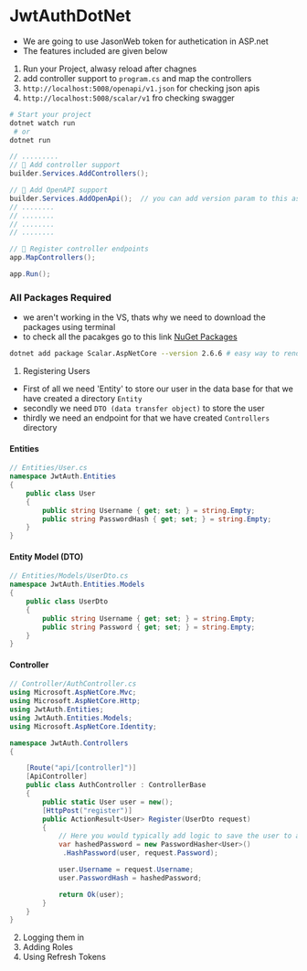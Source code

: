 # JwtAuthDotNet

* We are going to use JasonWeb token for authetication in ASP.net
* The features included are given below

1. Run your Project, alwasy reload after chagnes
2. add controller support to `program.cs` and map the controllers
3. `http://localhost:5008/openapi/v1.json` for checking json apis
4. `http://localhost:5008/scalar/v1` fro checking swagger

```sh
# Start your project
dotnet watch run 
 # or 
dotnet run
```

```cs
// .........
// 🔧 Add controller support
builder.Services.AddControllers();

// 🔧 Add OpenAPI support
builder.Services.AddOpenApi();  // you can add version param to this as well e.g // 🔧 builder.Services.AddOpenApi("v2");
// ........
// ........
// ........
// ........

// 🔧 Register controller endpoints
app.MapControllers();

app.Run();
```



### All Packages Required
* we aren't working in the VS, thats why we need to download the packages using terminal
* to check all the pacakges go to this link [NuGet Packages](https://www.nuget.org/PACKAGES)

```sh
dotnet add package Scalar.AspNetCore --version 2.6.6 # easy way to render beautiful API References based on OpenAPI/Swagger documents

```

1. Registering Users

* First of all we need 'Entity' to store our user in the data base for that we have created a directory `Entity`
* secondly we need `DTO (data transfer object)` to store the user
* thirdly we need an endpoint for that we have created `Controllers` directory


#### Entities
```cs
// Entities/User.cs
namespace JwtAuth.Entities
{
    public class User
    {
        public string Username { get; set; } = string.Empty;
        public string PasswordHash { get; set; } = string.Empty;
    }
}

```

#### Entity Model (DTO)
```cs
// Entities/Models/UserDto.cs
namespace JwtAuth.Entities.Models
{
    public class UserDto
    {
        public string Username { get; set; } = string.Empty;
        public string Password { get; set; } = string.Empty;
    }
}
```

#### Controller
```cs
// Controller/AuthController.cs
using Microsoft.AspNetCore.Mvc;
using Microsoft.AspNetCore.Http;
using JwtAuth.Entities;
using JwtAuth.Entities.Models;
using Microsoft.AspNetCore.Identity;

namespace JwtAuth.Controllers
{

    [Route("api/[controller]")]
    [ApiController]
    public class AuthController : ControllerBase
    {
        public static User user = new();
        [HttpPost("register")]
        public ActionResult<User> Register(UserDto request)
        {
            // Here you would typically add logic to save the user to a database
            var hashedPassword = new PasswordHasher<User>()
             .HashPassword(user, request.Password);

            user.Username = request.Username;
            user.PasswordHash = hashedPassword;

            return Ok(user);
        }
    }
}

```

2. Logging them in
3. Adding Roles
4. Using Refresh Tokens